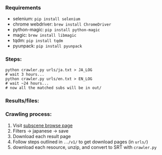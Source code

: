 

### Requirements

* selenium: `pip install selenium`
* chrome webdriver: `brew install ChromeDriver`
* python-magic: `pip install python-magic`
* magic: `brew install libmagic`
* tqdm: `pip install tqdm`
* pyunpack: `pip install pyunpack`

### Steps:

```
python crawler.py urls/ja.txt > JA_LOG
# wait 3 hours...
python crawler.py urls/en.txt > EN_LOG
# wait ~24 hours...
# now all the matched subs will be in out/
```

### Results/files:


### Crawling process:

1. Visit [subscene browse page](https://subscene.com/browse)
2. Filters -> japanese -> save
3. Download each result page
4. Follow steps outlined in `../v1/` to get download pages (in `urls/`)
5. download each resource, unzip, and convert to SRT with `crawler.py`
